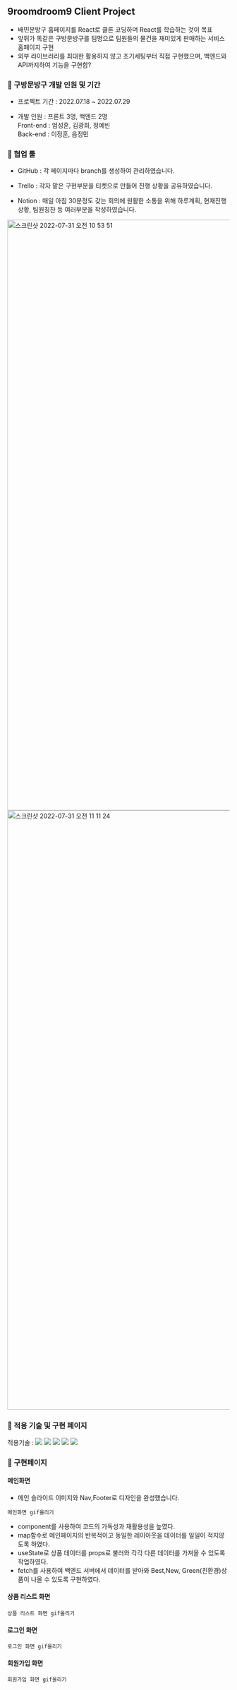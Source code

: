 ## 9roomdroom9 Client Project

- 배민문방구 홈페이지를 React로 클론 코딩하며 React를 학습하는 것이 목표
- 앞뒤가 똑같은 구방문방구를 팀명으로 팀원들의 물건을 재미있게 판매하는 서비스 홈페이지 구현
- 외부 라이브러리를 최대한 활용하지 않고 초기세팅부터 직접 구현했으며, 백엔드와 API까지하여 기능을 구현함?

### 🐥 구방문방구 개발 인원 및 기간

- 프로젝트 기간 : 2022.07.18 ~ 2022.07.29

- 개발 인원 : 프론트 3명, 백엔드 2명<br>
Front-end : 엄성훈, 김광희, 정예빈<br>
Back-end : 이정훈, 음정민

### 🐥 협업 툴

- GitHub : 각 페이지마다 branch를 생성하여 관리하였습니다.

- Trello : 각자 맡은 구현부분을 티켓으로 만들어 진행 상황을 공유하였습니다.

- Notion : 매일 아침 30분정도 갖는 회의에 원활한 소통을 위해 하루계획, 현재진행상황, 팀원칭찬 등 여러부분을 작성하였습니다.

<img width="1339" alt="스크린샷 2022-07-31 오전 10 53 51" src="https://user-images.githubusercontent.com/105622173/182006289-fd28d445-bdd3-42bf-9e85-a49fcfe6db61.png">

<img width="1359" alt="스크린샷 2022-07-31 오전 11 11 24" src="https://user-images.githubusercontent.com/105622173/182006668-76b57624-26d5-46ec-b91d-a2545d22c5d3.png">

### 🐥 적용 기술 및 구현 페이지

적용기술 : <img src="https://img.shields.io/badge/HTML5-E34F26?style=flat-square&logo=HTML5&logoColor=white"/>
<img src="https://img.shields.io/badge/CSS-1572B6?style=flat-square&logo=CSS3&logoColor=white"/>
<img src ="https://img.shields.io/badge/SASS-cc6699?style=flat-square&logo=Sass&logoColor=white"/>
<img src="https://img.shields.io/badge/JavaScript-F7DF1E?style=flat-square&logo=JavaScript&logoColor=white"/>
<img src="https://img.shields.io/badge/Node.js-339933?style=flat-square&logo=Node.js&logoColor=white"/>

### 🐥 구현페이지

#### 메인화면

- 메인 슬라이드 이미지와 Nav,Footer로 디자인을 완성했습니다.

`메인화면 gif올리기`

- component를 사용하여 코드의 가독성과 재활용성을 높였다.
- map함수로 메인페이지의 반복적이고 동일한 레이아웃을 데이터를 일일이 적지않도록 하였다.
- useState로 상품 데이터를 props로 불러와 각각 다른 데이터를 가져올 수 있도록 작업하였다.
- fetch를 사용하여 백엔드 서버에서 데이터를 받아와 Best,New, Green(친환경)상품이 나올 수 있도록 구현하였다.

#### 상품 리스트 화면

`상품 리스트 화면 gif올리기`

#### 로그인 화면

`로그인 화면 gif올리기`

#### 회원가입 화면

`회원가입 화면 gif올리기`


